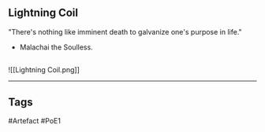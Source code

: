 ## Lightning Coil
"There's nothing like imminent death
to galvanize one's purpose in life."
- Malachai the Soulless.
##
![[Lightning Coil.png]]

---
## Tags
#Artefact
#PoE1